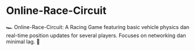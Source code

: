 # Online-Race-Circuit
🏎️ Online-Race-Circuit: A Racing Game featuring basic vehicle physics dan real-time position updates for several players. Focuses on networking dan minimal lag. 🏁
